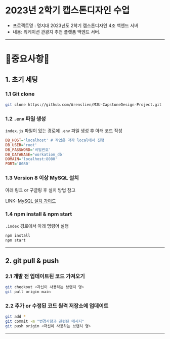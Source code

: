 # 2023년 2학기 캡스톤디자인 수업

* 프로젝트명 : 명지대 2023년도 2학기 캡스톤디자인 4조 백엔드 서버
* 내용: 워케이션 관광지 추천 플랫폼 백엔드 서버.

--------------

# 🚨중요사항🚨

## 1. 초기 세팅

### 1.1 Git clone

```bash
git clone https://github.com/Arenslien/MJU-CapstoneDesign-Project.git
```

### 1.2 `.env` 파일 생성

`index.js` 파일이 있는 경로에 `.env` 파일 생성 후 아래 코드 작성

```ini
DB_HOST='localhost' # 작업은 각자 local에서 진행
DB_USER='root'
DB_PASSWORD='비밀번호'
DB_DATABASE='workation_db'
DOMAIN='localhost:8080' 
PORT='8080'
```

### 1.3 Version 8 이상 MySQL 설치

아래 링크 or 구글링 후 설치 방법 참고

LINK: [MySQL 설치 가이드](https://hongong.hanbit.co.kr/mysql-%EB%8B%A4%EC%9A%B4%EB%A1%9C%EB%93%9C-%EB%B0%8F-%EC%84%A4%EC%B9%98%ED%95%98%EA%B8%B0mysql-community-8-0/)

### 1.4 npm install & npm start

`.index` 경로에서 아래 명령어 실행

```bash
npm install
npm start
```

--------------

## 2. git pull & push

### 2.1 개발 전 업데이트된 코드 가져오기

```bash
git checkout <자신이 사용하는 브랜치 명>
git pull origin main
```

### 2.2 추가 or 수정된 코드 원격 저장소에 업데이트

```bash
git add *
git commit -m "변경사항과 관련된 메시지"
git push origin <자신이 사용하는 브랜치 명>
```

--------------

